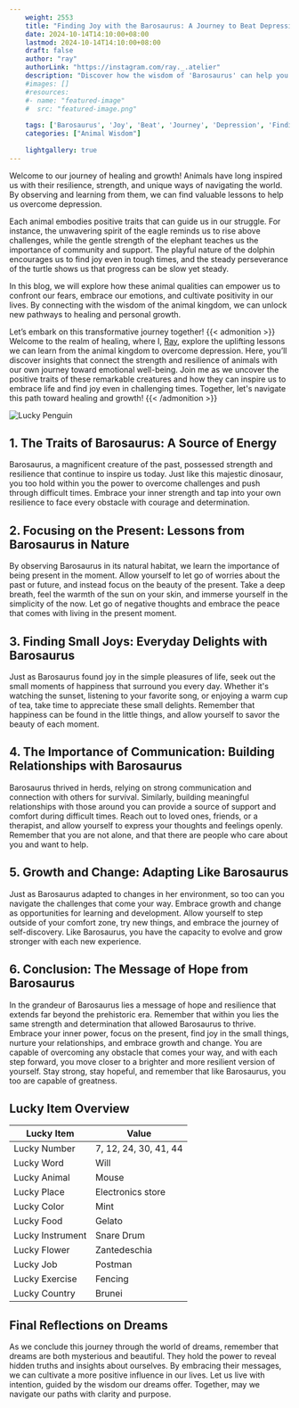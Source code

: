```yaml
---
    weight: 2553
    title: "Finding Joy with the Barosaurus: A Journey to Beat Depression"  # Assuming 'title' column exists
    date: 2024-10-14T14:10:00+08:00
    lastmod: 2024-10-14T14:10:00+08:00
    draft: false
    author: "ray"
    authorLink: "https://instagram.com/ray._.atelier"
    description: "Discover how the wisdom of 'Barosaurus' can help you overcome depression and find joy in your life journey."
    #images: []
    #resources:
    #- name: "featured-image"
    #  src: "featured-image.png"
    
    tags: ['Barosaurus', 'Joy', 'Beat', 'Journey', 'Depression', 'Finding']
    categories: ["Animal Wisdom"]
    
    lightgallery: true
---
```

    
Welcome to our journey of healing and growth! Animals have long inspired us with their resilience, strength, and unique ways of navigating the world. By observing and learning from them, we can find valuable lessons to help us overcome depression.

Each animal embodies positive traits that can guide us in our struggle. For instance, the unwavering spirit of the eagle reminds us to rise above challenges, while the gentle strength of the elephant teaches us the importance of community and support. The playful nature of the dolphin encourages us to find joy even in tough times, and the steady perseverance of the turtle shows us that progress can be slow yet steady.

In this blog, we will explore how these animal qualities can empower us to confront our fears, embrace our emotions, and cultivate positivity in our lives. By connecting with the wisdom of the animal kingdom, we can unlock new pathways to healing and personal growth.

Let’s embark on this transformative journey together!
{{< admonition >}}
Welcome to the realm of healing, where I, [Ray](https://instagram.com/ray._.atelier), explore the uplifting lessons we can learn from the animal kingdom to overcome depression. Here, you’ll discover insights that connect the strength and resilience of animals with our own journey toward emotional well-being. Join me as we uncover the positive traits of these remarkable creatures and how they can inspire us to embrace life and find joy even in challenging times. Together, let's navigate this path toward healing and growth!
{{< /admonition >}}

![Lucky Penguin](https://cdn.pixabay.com/photo/2024/09/07/02/34/penguins-9028827_1280.jpg "Lucky Penguin")

## 1. The Traits of Barosaurus: A Source of Energy
Barosaurus, a magnificent creature of the past, possessed strength and resilience that continue to inspire us today. Just like this majestic dinosaur, you too hold within you the power to overcome challenges and push through difficult times. Embrace your inner strength and tap into your own resilience to face every obstacle with courage and determination.

## 2. Focusing on the Present: Lessons from Barosaurus in Nature
By observing Barosaurus in its natural habitat, we learn the importance of being present in the moment. Allow yourself to let go of worries about the past or future, and instead focus on the beauty of the present. Take a deep breath, feel the warmth of the sun on your skin, and immerse yourself in the simplicity of the now. Let go of negative thoughts and embrace the peace that comes with living in the present moment.

## 3. Finding Small Joys: Everyday Delights with Barosaurus
Just as Barosaurus found joy in the simple pleasures of life, seek out the small moments of happiness that surround you every day. Whether it's watching the sunset, listening to your favorite song, or enjoying a warm cup of tea, take time to appreciate these small delights. Remember that happiness can be found in the little things, and allow yourself to savor the beauty of each moment.

## 4. The Importance of Communication: Building Relationships with Barosaurus
Barosaurus thrived in herds, relying on strong communication and connection with others for survival. Similarly, building meaningful relationships with those around you can provide a source of support and comfort during difficult times. Reach out to loved ones, friends, or a therapist, and allow yourself to express your thoughts and feelings openly. Remember that you are not alone, and that there are people who care about you and want to help.

## 5. Growth and Change: Adapting Like Barosaurus
Just as Barosaurus adapted to changes in her environment, so too can you navigate the challenges that come your way. Embrace growth and change as opportunities for learning and development. Allow yourself to step outside of your comfort zone, try new things, and embrace the journey of self-discovery. Like Barosaurus, you have the capacity to evolve and grow stronger with each new experience.

## 6. Conclusion: The Message of Hope from Barosaurus
In the grandeur of Barosaurus lies a message of hope and resilience that extends far beyond the prehistoric era. Remember that within you lies the same strength and determination that allowed Barosaurus to thrive. Embrace your inner power, focus on the present, find joy in the small things, nurture your relationships, and embrace growth and change. You are capable of overcoming any obstacle that comes your way, and with each step forward, you move closer to a brighter and more resilient version of yourself. Stay strong, stay hopeful, and remember that like Barosaurus, you too are capable of greatness.


## Lucky Item Overview
| Lucky Item          | Value              |
|---------------|--------------------|
| Lucky Number        | 7, 12, 24, 30, 41, 44  |
| Lucky Word          | Will |
| Lucky Animal        | Mouse |
| Lucky Place         | Electronics store     |
| Lucky Color         | Mint     |
| Lucky Food          | Gelato      |
| Lucky Instrument    | Snare Drum |
| Lucky Flower        | Zantedeschia    |
| Lucky Job           | Postman       |
| Lucky Exercise      | Fencing  |
| Lucky Country       | Brunei    |


##  Final Reflections on Dreams

As we conclude this journey through the world of dreams, remember that dreams are both mysterious and beautiful. They hold the power to reveal hidden truths and insights about ourselves. By embracing their messages, we can cultivate a more positive influence in our lives. Let us live with intention, guided by the wisdom our dreams offer. Together, may we navigate our paths with clarity and purpose.
